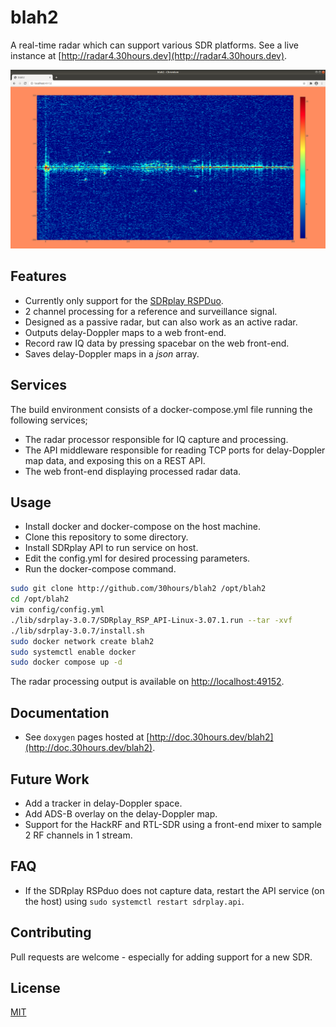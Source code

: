 # blah2

A real-time radar which can support various SDR platforms. See a live instance at [http://radar4.30hours.dev](http://radar4.30hours.dev).

![blah2 example display](./example.png "blah2")

## Features

- Currently only support for the [SDRplay RSPDuo](https://www.sdrplay.com/rspduo/).
- 2 channel processing for a reference and surveillance signal.
- Designed as a passive radar, but can also work as an active radar.
- Outputs delay-Doppler maps to a web front-end.
- Record raw IQ data by pressing spacebar on the web front-end.
- Saves delay-Doppler maps in a *json* array.

## Services

The build environment consists of a docker-compose.yml file running the following services;

- The radar processor responsible for IQ capture and processing.
- The API middleware responsible for reading TCP ports for delay-Doppler map data, and exposing this on a REST API.
- The web front-end displaying processed radar data.

## Usage

- Install docker and docker-compose on the host machine.
- Clone this repository to some directory.
- Install SDRplay API to run service on host.
- Edit the config.yml for desired processing parameters.
- Run the docker-compose command.

```bash
sudo git clone http://github.com/30hours/blah2 /opt/blah2
cd /opt/blah2
vim config/config.yml
./lib/sdrplay-3.0.7/SDRplay_RSP_API-Linux-3.07.1.run --tar -xvf
./lib/sdrplay-3.0.7/install.sh
sudo docker network create blah2
sudo systemctl enable docker
sudo docker compose up -d
```

The radar processing output is available on [http://localhost:49152](http://localhost:49152).

## Documentation

- See `doxygen` pages hosted at [http://doc.30hours.dev/blah2](http://doc.30hours.dev/blah2).

## Future Work

- Add a tracker in delay-Doppler space.
- Add ADS-B overlay on the delay-Doppler map.
- Support for the HackRF and RTL-SDR using a front-end mixer to sample 2 RF channels in 1 stream.

## FAQ

- If the SDRplay RSPduo does not capture data, restart the API service (on the host) using `sudo systemctl restart sdrplay.api`.

## Contributing

Pull requests are welcome - especially for adding support for a new SDR.

## License

[MIT](https://choosealicense.com/licenses/mit/)
